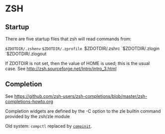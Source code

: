 # ZSH

## Startup

 There are five startup files that zsh will read commands from:

`$ZDOTDIR/.zshenv`
`$ZDOTDIR/.zprofile
`$ZDOTDIR/.zshrc
`$ZDOTDIR/.zlogin
`$ZDOTDIR/.zlogout

 If ZDOTDIR is not set, then the value of HOME is used; this is the usual case. See http://zsh.sourceforge.net/Intro/intro_3.html

## Completion

See https://github.com/zsh-users/zsh-completions/blob/master/zsh-completions-howto.org

Completion widgets are defined by the -C option to the zle builtin command provided by the zsh/zle module

Old system: `compctl` replaced by [`compinit`](http://zsh.sourceforge.net/Doc/Release/Completion-System.html). 
